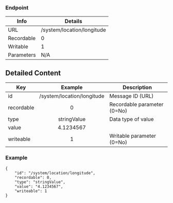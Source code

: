 # 



### Endpoint

| Info  | Details |
| ------------- | ------------- |
| URL   | /system/location/longitude   |
| Recordable   | 0   |
| Writable   | 1   |
| Parameters  | N/A  |

## Detailed Content

|  Key  | Example | Description |
| ------------- | :------: | ------------------------------ |
|  id | /system/location/longitude | Message ID (URL) |
|  recordable | 0 | Recordable parameter (0=No) |
|  type | stringValue | Data type of value |
|  value | 4.1234567 |  |
|  writeable | 1 | Writable parameter (0=No) |

### Example
```
{
    "id": "/system/location/longitude",
    "recordable": 0,
    "type": "stringValue",
    "value": "4.1234567",
    "writeable": 1
}
```
